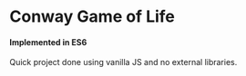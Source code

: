 # Conway Game of Life
#### Implemented in ES6

Quick project done using vanilla JS and no external libraries.
